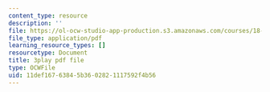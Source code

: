 ```yaml
---
content_type: resource
description: ''
file: https://ol-ocw-studio-app-production.s3.amazonaws.com/courses/18-06sc-linear-algebra-fall-2011/11def16763845b3602821117592f4b56_VqP2tREMvt0.pdf
file_type: application/pdf
learning_resource_types: []
resourcetype: Document
title: 3play pdf file
type: OCWFile
uid: 11def167-6384-5b36-0282-1117592f4b56
---
```

